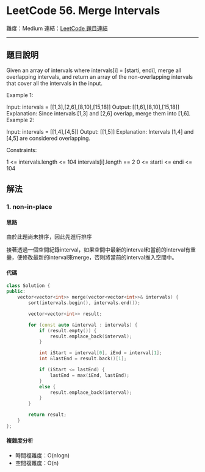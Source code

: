 # LeetCode 56. Merge Intervals

難度：Medium
連結：[LeetCode 題目連結](https://leetcode.com/problems/merge-intervals/description/)

---

## 題目說明

Given an array of intervals where intervals[i] = [starti, endi], merge all overlapping intervals, and return an array of the non-overlapping intervals that cover all the intervals in the input.

 

Example 1:

Input: intervals = [[1,3],[2,6],[8,10],[15,18]]
Output: [[1,6],[8,10],[15,18]]
Explanation: Since intervals [1,3] and [2,6] overlap, merge them into [1,6].
Example 2:

Input: intervals = [[1,4],[4,5]]
Output: [[1,5]]
Explanation: Intervals [1,4] and [4,5] are considered overlapping.
 

Constraints:

1 <= intervals.length <= 104
intervals[i].length == 2
0 <= starti <= endi <= 104

## 解法
### 1. non-in-place
#### 思路

由於此題尚未排序，因此先進行排序

接著透過一個空間紀錄interval，如果空間中最新的interval和當前的interval有重疊，便修改最新的interval來merge，否則將當前的interval推入空間中。

#### 代碼
```c++
class Solution {
public:
    vector<vector<int>> merge(vector<vector<int>>& intervals) {
        sort(intervals.begin(), intervals.end());

        vector<vector<int>> result;

        for (const auto &interval : intervals) {
            if (result.empty()) {
                result.emplace_back(interval);
            }

            int iStart = interval[0], iEnd = interval[1];
            int &lastEnd = result.back()[1];

            if (iStart <= lastEnd) {
                lastEnd = max(iEnd, lastEnd);
            }
            else {
                result.emplace_back(interval);
            }
        }

        return result;
    }
};
```

#### 複雜度分析

- 時間複雜度：O(nlogn)
- 空間複雜度：O(n)
